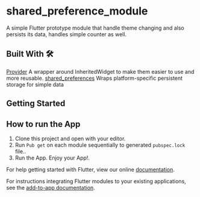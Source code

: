 # shared_preference_module

A simple Flutter prototype module that handle theme changing and also persists its data, handles simple counter as well.

## Built With 🛠
[Provider](https://pub.dev/packages/provider) A wrapper around InheritedWidget to make them easier to use and more reusable.
[shared_preferences](https://pub.dev/packages/shared_preferences) Wraps platform-specific persistent storage for simple data

## Getting Started
## How to run the App
1. Clone this project and open with your editor.
2. Run `Pub get` on each module sequentially to generated `pubspec.lock` file..
6. Run the App. Enjoy your App!.

For help getting started with Flutter, view our online
[documentation](https://flutter.dev/).

For instructions integrating Flutter modules to your existing applications,
see the [add-to-app documentation](https://flutter.dev/docs/development/add-to-app).
